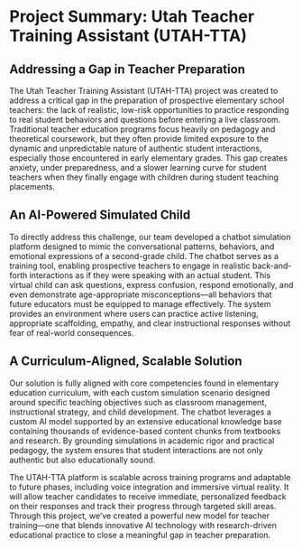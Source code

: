 # Project Summary: Utah Teacher Training Assistant (UTAH-TTA)

## Addressing a Gap in Teacher Preparation

The Utah Teacher Training Assistant (UTAH-TTA) project was created to address a critical gap in the preparation of prospective elementary school teachers: the lack of realistic, low-risk opportunities to practice responding to real student behaviors and questions before entering a live classroom. Traditional teacher education programs focus heavily on pedagogy and theoretical coursework, but they often provide limited exposure to the dynamic and unpredictable nature of authentic student interactions, especially those encountered in early elementary grades. This gap creates anxiety, under preparedness, and a slower learning curve for student teachers when they finally engage with children during student teaching placements.

## An AI-Powered Simulated Child

To directly address this challenge, our team developed a chatbot simulation platform designed to mimic the conversational patterns, behaviors, and emotional expressions of a second-grade child. The chatbot serves as a training tool, enabling prospective teachers to engage in realistic back-and-forth interactions as if they were speaking with an actual student. This virtual child can ask questions, express confusion, respond emotionally, and even demonstrate age-appropriate misconceptions—all behaviors that future educators must be equipped to manage effectively. The system provides an environment where users can practice active listening, appropriate scaffolding, empathy, and clear instructional responses without fear of real-world consequences.

## A Curriculum-Aligned, Scalable Solution

Our solution is fully aligned with core competencies found in elementary education curriculum, with each custom simulation scenario designed around specific teaching objectives such as classroom management, instructional strategy, and child development. The chatbot leverages a custom AI model supported by an extensive educational knowledge base containing thousands of evidence-based content chunks from textbooks and research. By grounding simulations in academic rigor and practical pedagogy, the system ensures that student interactions are not only authentic but also educationally sound.

The UTAH-TTA platform is scalable across training programs and adaptable to future phases, including voice integration and immersive virtual reality. It will allow teacher candidates to receive immediate, personalized feedback on their responses and track their progress through targeted skill areas. Through this project, we’ve created a powerful new model for teacher training—one that blends innovative AI technology with research-driven educational practice to close a meaningful gap in teacher preparation.
